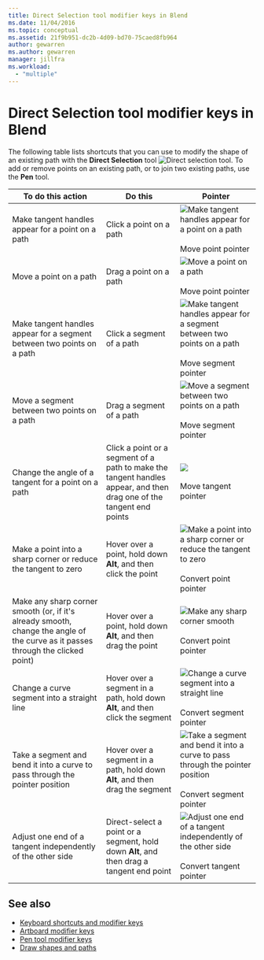 ```yaml
---
title: Direct Selection tool modifier keys in Blend
ms.date: 11/04/2016
ms.topic: conceptual
ms.assetid: 21f9b951-dc2b-4d09-bd70-75caed8fb964
author: gewarren
ms.author: gewarren
manager: jillfra
ms.workload:
  - "multiple"
---
```

# Direct Selection tool modifier keys in Blend
The following table lists shortcuts that you can use to modify the shape of an existing path with the **Direct Selection** tool ![Direct selection tool](../designers/media/6dd6571f-c116-451d-8dd2-1f88b8406362.png). To add or remove points on an existing path, or to join two existing paths, use the **Pen** tool.

|To do this action|Do this|Pointer|
| - |-------------|-------------|
|Make tangent handles appear for a point on a path|Click a point on a path|![Make tangent handles appear for a point on a path](../designers/media/cfcc5f41-a666-4524-a958-50b9051130ca.png)<br /><br /> Move point pointer|
|Move a point on a path|Drag a point on a path|![Move a point on a path](../designers/media/cfcc5f41-a666-4524-a958-50b9051130ca.png)<br /><br /> Move point pointer|
|Make tangent handles appear for a segment between two points on a path|Click a segment of a path|![Make tangent handles appear for a segment between two points on a path](../designers/media/2ace930f-98fa-410b-92cf-7a4b88503ee7.png)<br /><br /> Move segment pointer|
|Move a segment between two points on a path|Drag a segment of a path|![Move a segment between two points on a path](../designers/media/2ace930f-98fa-410b-92cf-7a4b88503ee7.png)<br /><br /> Move segment pointer|
|Change the angle of a tangent for a point on a path|Click a point or a segment of a path to make the tangent handles appear, and then drag one of the tangent end points|![](../designers/media/beb1a907-1e50-450c-aab3-4d7026f5e426.png)<br /><br /> Move tangent pointer|
|Make a point into a sharp corner or reduce the tangent to zero|Hover over a point, hold down **Alt**, and then click the point|![Make a point into a sharp corner or reduce the tangent to zero](../designers/media/21197b10-aba4-4a9d-8145-647d0ba8e518.png)<br /><br /> Convert point pointer|
|Make any sharp corner smooth (or, if it's already smooth, change the angle of the curve as it passes through the clicked point)|Hover over a point, hold down **Alt**, and then drag the point|![Make any sharp corner smooth](../designers/media/21197b10-aba4-4a9d-8145-647d0ba8e518.png)<br /><br /> Convert point pointer|
|Change a curve segment into a straight line|Hover over a segment in a path, hold down **Alt**, and then click the segment|![Change a curve segment into a straight line](../designers/media/975a855a-8536-441f-97ed-2f1496e416bf.png)<br /><br /> Convert segment pointer|
|Take a segment and bend it into a curve to pass through the pointer position|Hover over a segment in a path, hold down **Alt**, and then drag the segment|![Take a segment and bend it into a curve to pass through the pointer position](../designers/media/975a855a-8536-441f-97ed-2f1496e416bf.png)<br /><br /> Convert segment pointer|
|Adjust one end of a tangent independently of the other side|Direct-select a point or a segment, hold down **Alt**, and then drag a tangent end point|![Adjust one end of a tangent independently of the other side](../designers/media/923951da-4081-4f8b-bebc-0f1f64d87504.png)<br /><br /> Convert tangent pointer|

## See also

- [Keyboard shortcuts and modifier keys](../designers/keyboard-shortcuts-and-modifier-keys-in-blend.md)
- [Artboard modifier keys](../designers/artboard-modifier-keys-in-blend.md)
- [Pen tool modifier keys](../designers/pen-tool-modifier-keys-in-blend.md)
- [Draw shapes and paths](../designers/draw-shapes-and-paths.md)